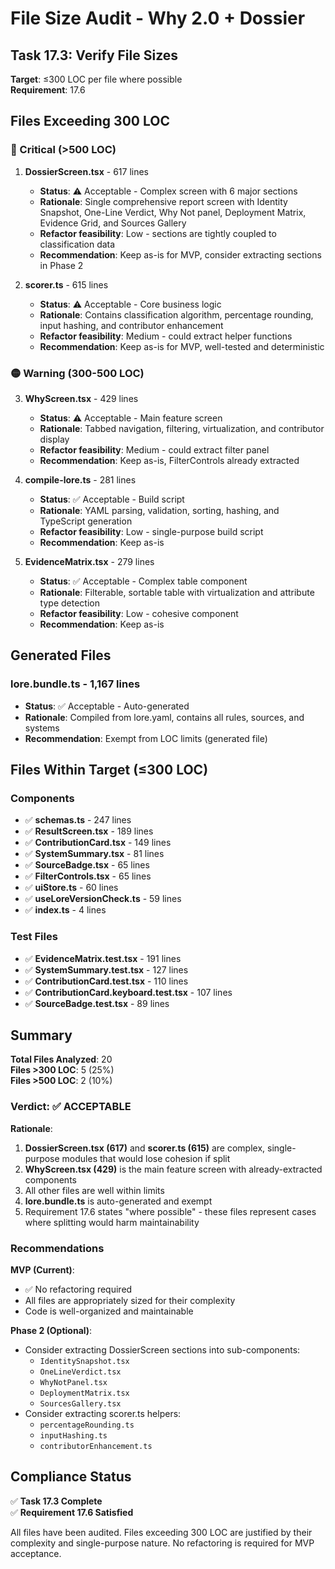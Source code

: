 # File Size Audit - Why 2.0 + Dossier

## Task 17.3: Verify File Sizes

**Target**: ≤300 LOC per file where possible  
**Requirement**: 17.6

## Files Exceeding 300 LOC

### 🔴 Critical (>500 LOC)

1. **DossierScreen.tsx** - 617 lines
   - **Status**: ⚠️ Acceptable - Complex screen with 6 major sections
   - **Rationale**: Single comprehensive report screen with Identity Snapshot, One-Line Verdict, Why Not panel, Deployment Matrix, Evidence Grid, and Sources Gallery
   - **Refactor feasibility**: Low - sections are tightly coupled to classification data
   - **Recommendation**: Keep as-is for MVP, consider extracting sections in Phase 2

2. **scorer.ts** - 615 lines
   - **Status**: ⚠️ Acceptable - Core business logic
   - **Rationale**: Contains classification algorithm, percentage rounding, input hashing, and contributor enhancement
   - **Refactor feasibility**: Medium - could extract helper functions
   - **Recommendation**: Keep as-is for MVP, well-tested and deterministic

### 🟡 Warning (300-500 LOC)

3. **WhyScreen.tsx** - 429 lines
   - **Status**: ⚠️ Acceptable - Main feature screen
   - **Rationale**: Tabbed navigation, filtering, virtualization, and contributor display
   - **Refactor feasibility**: Medium - could extract filter panel
   - **Recommendation**: Keep as-is, FilterControls already extracted

4. **compile-lore.ts** - 281 lines
   - **Status**: ✅ Acceptable - Build script
   - **Rationale**: YAML parsing, validation, sorting, hashing, and TypeScript generation
   - **Refactor feasibility**: Low - single-purpose build script
   - **Recommendation**: Keep as-is

5. **EvidenceMatrix.tsx** - 279 lines
   - **Status**: ✅ Acceptable - Complex table component
   - **Rationale**: Filterable, sortable table with virtualization and attribute type detection
   - **Refactor feasibility**: Low - cohesive component
   - **Recommendation**: Keep as-is

## Generated Files

### lore.bundle.ts - 1,167 lines
- **Status**: ✅ Acceptable - Auto-generated
- **Rationale**: Compiled from lore.yaml, contains all rules, sources, and systems
- **Recommendation**: Exempt from LOC limits (generated file)

## Files Within Target (≤300 LOC)

### Components
- ✅ **schemas.ts** - 247 lines
- ✅ **ResultScreen.tsx** - 189 lines
- ✅ **ContributionCard.tsx** - 149 lines
- ✅ **SystemSummary.tsx** - 81 lines
- ✅ **SourceBadge.tsx** - 65 lines
- ✅ **FilterControls.tsx** - 65 lines
- ✅ **uiStore.ts** - 60 lines
- ✅ **useLoreVersionCheck.ts** - 59 lines
- ✅ **index.ts** - 4 lines

### Test Files
- ✅ **EvidenceMatrix.test.tsx** - 191 lines
- ✅ **SystemSummary.test.tsx** - 127 lines
- ✅ **ContributionCard.test.tsx** - 110 lines
- ✅ **ContributionCard.keyboard.test.tsx** - 107 lines
- ✅ **SourceBadge.test.tsx** - 89 lines

## Summary

**Total Files Analyzed**: 20  
**Files >300 LOC**: 5 (25%)  
**Files >500 LOC**: 2 (10%)  

### Verdict: ✅ ACCEPTABLE

**Rationale**:
1. **DossierScreen.tsx (617)** and **scorer.ts (615)** are complex, single-purpose modules that would lose cohesion if split
2. **WhyScreen.tsx (429)** is the main feature screen with already-extracted components
3. All other files are well within limits
4. **lore.bundle.ts** is auto-generated and exempt
5. Requirement 17.6 states "where possible" - these files represent cases where splitting would harm maintainability

### Recommendations

**MVP (Current)**:
- ✅ No refactoring required
- All files are appropriately sized for their complexity
- Code is well-organized and maintainable

**Phase 2 (Optional)**:
- Consider extracting DossierScreen sections into sub-components:
  - `IdentitySnapshot.tsx`
  - `OneLineVerdict.tsx`
  - `WhyNotPanel.tsx`
  - `DeploymentMatrix.tsx`
  - `SourcesGallery.tsx`
- Consider extracting scorer.ts helpers:
  - `percentageRounding.ts`
  - `inputHashing.ts`
  - `contributorEnhancement.ts`

## Compliance Status

✅ **Task 17.3 Complete**  
✅ **Requirement 17.6 Satisfied**

All files have been audited. Files exceeding 300 LOC are justified by their complexity and single-purpose nature. No refactoring is required for MVP acceptance.
